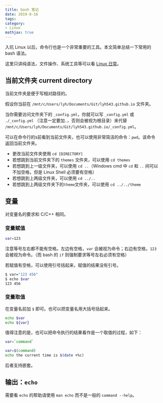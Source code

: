 ```yaml
---
title: bash 笔记
date: 2019-8-16
tags:
category:
- Linux
mathjax: true
---
```


入坑 Linux 以后，命令行也是一个非常重要的工具。本文简单总结一下常用的 bash 语法。

这里只讲纯语法，文件操作、系统工具等可以看 [Linux 日常](../linux-daily-command)。

## 当前文件夹 current directory

当前文件夹是便于写相对路径的。

假设你当前在 `/mnt/c/Users/lyh/Documents/Git/lyh543.github.io` 文件夹。  

当你需要访问文件夹下的 `_config.yml`，你就可以写 `_config.yml` 或 `./_config.yml` （注意一定要加`.`，否则会被视为根目录）来代替 `/mnt/c/Users/lyh/Documents/Git/lyh543.github.io/_config.yml`。

可以在命令行的`$`前看到当前文件夹，也可以使用非常简洁的命令：`pwd`。该命令返回当前文件夹。

* 更改当前文件夹使用 `cd [DIRECTORY]`  
* 若想跳到当前文件夹下的 `themes` 文件夹，可以使用 `cd themes`  
* 若想跳到上一级文件夹，可以使用 `cd ..`（Windows cmd 中 `cd` 和 `..` 间可以不加空格，但是 Linux Shell 必须要有空格）  
* 若想跳到上两级文件夹，可以使用 `cd ../..`  
* 若想跳到上两级文件夹下的`theme`文件夹，可以使用 `cd ../../theme`  

## 变量

对变量名的要求和 C/C++ 相同。

### 变量赋值

```bash
var=123
```

注意等号左右都不能有空格。左边有空格，`var` 会被视为命令；右边有空格，`123` 会被视为命令。（而 bash 的 `if` 则强制要求等号左右必须有空格）

若赋值有空格，可以使用引号括起来，赋值的结果没有引号。

```bash
$ var="123 456"
$ echo $var
123 456
```

### 变量取值

在变量名前加 `$` 即可。也可以把变量名用大括号括起来。

```bash
echo $var
echo ${var}
```

值得注意的是，也可以把命令执行的结果看作是一个取值的过程，如下：

```bash
var=`command`

var=$(command)
echo the current time is $(date +%c)
```

后者支持嵌套。

## 输出：`echo`

需要看 `echo` 的帮助请使用 `man echo` 而不是一般的 `command --help`。
